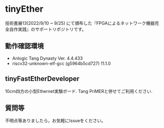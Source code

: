 # tinyEther
技術書展13(2022/9/10 ~ 9/25) にて頒布した『FPGAによるネットワーク機器完全自作実践』のサポートリポジトリです。

## 動作確認環境
- Anlogic Tang Dynasty Ver. 4.4.433
- riscv32-unknown-elf-gcc (g5964b5cd727) 11.1.0

## tinyFastEtherDeveloper
10cm四方の小型Ethernet実験ボード. 
Tang PriMERと併せてご利用ください.

## 質問等
不明点等ありましたら，お気軽にIssueをください。
